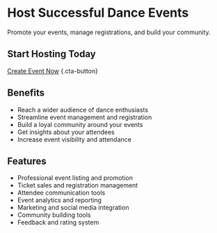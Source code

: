 # Host Successful Dance Events

Promote your events, manage registrations, and build your community.

## Start Hosting Today

[Create Event Now](#) {.cta-button}

## Benefits

- Reach a wider audience of dance enthusiasts
- Streamline event management and registration
- Build a loyal community around your events
- Get insights about your attendees
- Increase event visibility and attendance

## Features

- Professional event listing and promotion
- Ticket sales and registration management
- Attendee communication tools
- Event analytics and reporting
- Marketing and social media integration
- Community building tools
- Feedback and rating system
